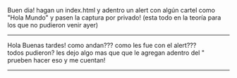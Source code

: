 Buen dia! hagan un index.html y adentro un alert con algún cartel como "Hola Mundo" y pasen la captura por privado! (esta todo en la teoría para los que no pudieron venir ayer)

---

Hola Buenas tardes! como andan??? como les fue con el alert??? todos pudieron?
les dejo algo mas que que le agregan adentro del <script>
document.write() es un método de JavaScript que permite escribir directamente contenido HTML o texto en el documento mientras se está cargando la página.
Ejemplo: 
"<script>
  document.write("<h1>Hola, mi nombre es Diego</h1>");
</script>"
prueben hacer eso y me cuentan!

---